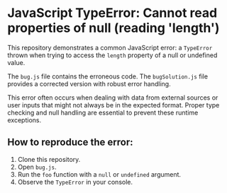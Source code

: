 # JavaScript TypeError: Cannot read properties of null (reading 'length')

This repository demonstrates a common JavaScript error: a `TypeError` thrown when trying to access the `length` property of a null or undefined value.

The `bug.js` file contains the erroneous code. The `bugSolution.js` file provides a corrected version with robust error handling.

This error often occurs when dealing with data from external sources or user inputs that might not always be in the expected format.  Proper type checking and null handling are essential to prevent these runtime exceptions.

## How to reproduce the error:

1. Clone this repository.
2. Open `bug.js`.
3. Run the `foo` function with a `null` or `undefined` argument.
4. Observe the `TypeError` in your console.